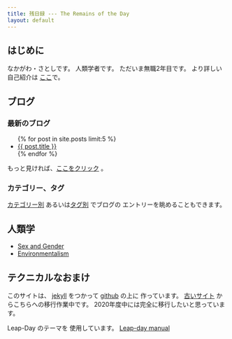 ```yaml
---
title: 残日録 --- The Remains of the Day
layout: default
---
```


## はじめに

なかがわ・さとしです。
人類学者です。
ただいま無職2年目です。
より詳しい自己紹介は [ここ](aboutme.html)で。

## ブログ

### 最新のブログ

<ul>
  {% for post in site.posts limit:5 %}
      <li>
            <a href="{{ post.url }}">{{ post.title }}</a>
      </li>
{% endfor %}
 </ul>

もっと見ければ、[ここをクリック](./blog-list.html) 。

### カテゴリー、タグ

[カテゴリー別](./categories.html)
あるいは[タグ別](./tags.html) でブログの
エントリーを眺めることもできます。

## 人類学

- [Sex and Gender](./sex_and_gender/)
- [Environmentalism](./environment/)

## テクニカルなおまけ

このサイトは、
[jekyll](https://jekyllrb.com/) をつかって
[github](http://jekyllrb-ja.github.io/) の上に 
作っています。
[古いサイト](http://www.merapano.net/~satoshi/private/diary) 
からこちらへの移行作業中です。
2020年度中には完全に移行したいと思っています。

Leap-Day のテーマを
使用しています。
[Leap-day manual](./leap-day.html) 


